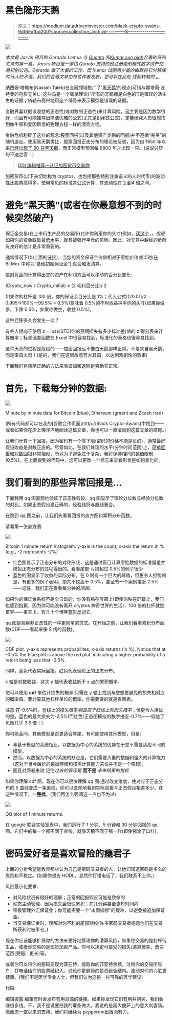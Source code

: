 # 黑色隐形天鹅

> 原文：<https://medium.datadriveninvestor.com/black-crypto-swans-9df6edfbd200?source=collection_archive---------8----------------------->

[![](img/87b8630b967bc4bff1cf2b363871968f.png)](http://www.track.datadriveninvestor.com/1B9E)

*本文是 Jarvis 项目的 Gerardo Lemus 与* [*Quanto*](https://www.quanto.company) *和*[*Kumar sup piah*](https://www.linkedin.com/in/kumar-suppiah/)*合著的系列文章的第一篇。Jarvis 项目是一家由 Quanto 支持的预注册隐形模式数字资产交易初创公司。Gerardo 做了大量的工作，而 Kumar 试图用少量的幽默将它分解成外行人的术语。我们的合著文章由每位作者发表，您可以在此处* *找到转载的* [*。*](https://medium.com/@kumar.v.suppiah/black-crypto-swans-96b041dd10ef)

纳西姆·塔勒布(Nassim Taleb)在金融领域推广了'[黑天鹅'](https://en.wikipedia.org/wiki/The_Black_Swan:_The_Impact_of_the_Highly_Improbable)的观点(可惜与娜塔莉·波特曼的电影无关)。这些鸟是一个简单理论(“所有的天鹅都是白色的”)是错误的活生生的证据；塔勒布高兴地用这个绰号来表示模型是错误的证据。

金融界喜欢假设收益的正态性(或对数的正态性)来计算风险，这主要是因为数学很好，而且有可能推导出简洁优雅的公式(尤其是封闭式公式)。定量研究人员很想找到像牛顿和爱因斯坦的物理方程一样的漂亮方程。

金融危机粉碎了这样的观念:股票回报(以及其他资产类别的回报)并不遵循“完美”的随机游走。使用黑天鹅类比，股票回报正态分布的理论被反驳，因为自 1950 年以来[已经出现了 50 只黑天鹅](https://seekingalpha.com/article/3959933-predicting-stock-market-returns-lose-normal-switch-laplace)，而正常模型预测每 6900 年才出现一只。(说说讨厌的不速之客！)

> [DDI 编辑推荐—认证加密货币交易商](http://go.datadriveninvestor.com/cryptotrader/matf)

加密货币(以下亲切地称为 cryptos，也包括那些特别注重语义的人的代币)的波动性比股票高得多，使用常见的标准差公式计算，其波动性在 [2 到](https://medium.com/@petervijn/volatility-of-bitcoin-litecoin-ether-and-dash-in-comparison-with-some-us-large-cap-stocks-d6aaeb88dc3e)4 倍之间。

# 避免“黑天鹅”(或者在你最意想不到的时候突然破产)

保证金交易(在上市衍生产品的交易所)允许你利用你的头寸(例如，[读这个](https:)，*，但是*如果你的资金跌破[最低水平](https://www.bitmex.com/app/riskLimits)，就有被强行平仓的风险。因此，对无意中越线的危险有良好的估计是非常重要的。

通常情况下(如上面的链接)，当您的资金保证金价值相对于原始价值减半时(在 BitMex 中称为“基础初始保证金”),就会触发清算。

信封背面的计算得出您的资产在利润方面可以移动的百分比变化:

(Crypto_now / Crypto_initial) ≤ (2 毛利百分比)/ 2

如果你的杠杆是 100 倍，你的保证金百分比是 1%；代入公式((20.01)/2 = 0.995→100%—99.5% = 0.5%)意味着 0.5%的不利收益抹平你的头寸(如果你做多，下跌 0.5%，如果你做空，收益 0.5%)。

这种迁移多久会发生一次？

有些人倾向于使用 z = loss/STD(你的预期损失有多少标准差)值的 z 得分表来计算概率；标准偏差函数在 Excel 中很容易找到，标准化的表格也很容易找到。

这种天真的过程是危险的——加密回报远不像白天鹅那样正常，不是来自黑天鹅，而是来自火鸡！(是的，我们在这里故意夸大其词，以达到戏剧性的效果)

下面我们将演示正确的方法来验证加密返回是否确实正常。

# 首先，下载每分钟的数据:

![](img/d638a5b4b18e024be9f2ce8341ce723e.png)

Minute by minute data for Bitcoin (blue), Ethereum (green) and Zcash (red)

(所有代码都可以在我的[谷歌合作页面](http://Black Crypto-Swans)中找到——或者如果你在床上懒洋洋地阅读这篇文章，你也可以一直滚动到这篇文章的结尾。)

让我们计算一下回报。因为密码有一个零下限(密码的价格不能是负的)，通常最好假设收益是对数正态的。尽管如此，在我们处理的水平(分钟时间范围)上，[简单回报和对数回报](https://fintechprofessor.com/tag/log-returns-vs-simple-returns/)非常相似，所以为了避免过于复杂，我将保持相同的数值限制(0.5%)。在上面提到的代码中，您可以更改一个标志来查看形状是如何变化的。

# 我们看到的那些异常回报是…

下面我用 qq 图直观地验证了正态性假设。qq 图显示了理论分位数与经验分位数的对比。如果正态假设是正确的，经验线将与直线重合。

在跳到 qq 图之前，让我们先看看回报的直方图和累积分布函数。

请看第一张直方图:

![](img/8ae81e31d3b52f7867c21a50d775db8c.png)

Bitcoin 1 minute return histogram. y-axis is the count, x-axis the return in % (e.g., -2 represents -2%)

*   红色图显示了正态分布的对称形状，这是通过盲目计算原始数据的标准偏差并模拟正态分布的过程得出的。看看尾部:亏损超过 0.5%的例子很少
*   蓝色的图显示了收益的实际分布。在 0 时有一个巨大的峰值，但更令人担忧的是，有更多的例子表明，损失不仅高于 0.5%，甚至有一个案例接近 2.5%——记住，我们正在查看每分钟的*回报。*

如果你的保证金系统不是全自动的，你没有粘在屏幕上(即使你粘在屏幕上，我们也感到抱歉，因为你可能没有离开 cryptos 神奇世界的生活)，100 倍的杠杆就是噩梦——事实上，有几十个博客[警告反对](https://hackernoon.com/why-you-shoud-never-trade-100x-at-bitmex-the-liquidation-price-vs-bankruptcy-price-606ccd4b7528)它。

qq 图是观察非正态性的一种更简单的方式。在开始之前，让我们看看累积分布函数(CDF——看起来像 S 线的函数)。

![](img/107e6445ac06c6075e626a27d1e0436d.png)

CDF plot. y-axis represents probabilites, x-axis returns (in %). Notice that at -0.5% the blue plot is above the red plot, indicating a higher probability of a return being less that -0.5%.

同样，蓝色代表实际回报，红色代表理论上的正态分布。

x 轴是对数收益，这次 y 轴代表收益低于 x 点的累积概率。

您可以使用 **cdf** 来估计损失的概率:只需在 y 轴上找到与您想要避免的损失相对应的概率值。要计算其他杠杆单位的概率，你需要做的就是看图表。

注意:在-0.5%时，蓝线上的损失概率*明显高于红线上的损失概率*；但更令人担忧的是，蓝色的最大损失为-2.5%(而红色/正态图模拟的数字接近-0.7%——低估了风险几乎 3.5 倍！).

你可能会问，其他模型是否更适合厚尾。有可能使用其他模型，但是:

*   与基于模型的系统相比，以数据为中心的系统的优势在于您不需要适应不同的模型，
*   然而，以数据为中心的系统的缺点是，它们需要大量的数据和强大的计算能力(这对于当今廉价的数据存储和按需计算能力来说并不是一个障碍)，
*   而且对两者来说:记住*过去的表现是* **而不是** *未来结果的指标*

如果你理解 cdf 图，现在你可以很快理解 qq 图:通过改变维度，使对应于正态分布的 S 曲线变成一条直线，你可以直观地看到实际回报与正态假设相差多少。在这种情况下，**一整批**。(我们再怎么强调这一点也不为过)

![](img/37b9d36dacd8fefdb2c79f57220c1a1c.png)

QQ plot of 1 minute returns.

在 google 联合实验室表中，我们运行了 1 分钟、5 分钟和 30 分钟回报的 qq 图。它们中的每一个都不同于直线，就像天鹅不同于猪一样(即使猪涂了口红)。

# 密码爱好者是喜欢冒险的瘾君子

上面的分析希望能教育那些认为自己是密码交易者的人，让他们知道密码是多么的危险和不稳定。(如果你想去 HODL，显然你打错电话了，我们联系不上你。)

风险最小化要求:

*   对风险状况有很好的理解；正常的回报假设可能是致命的
*   动态主动管理，因为损失会很快累积；在几分钟甚至更短时间内
*   积极管理外汇保证金；你可能需要一个“未雨绸缪”的缓冲，以避免被追加保证金。
*   当交易保证金时，理解对你不利的尾部期权(许多密码交易者抱怨他们在交易所获利时被平仓。)

现在你应该能够扩展你的方法来更好地管理你的清算风险，如果你交易的是杠杆衍生品，或者你交易的是现货加密产品。你可以决定可接受的损失/清算概率，改变范围(更短、更长)等。

或者你可以将你的密码变现为菲亚特，提取你的菲亚特余额，注销你的交易所账户，打电话给你的股票经纪人，讨论你更健康的投资组合结构。波动对你的心脏更健康。(我们不是医学专业人士，但我们认为这是一些可靠的医学建议)

代码:

编辑披露:编辑有时会发布有用资源的链接。如果你发现它们有用并购买，我们会赚很多钱。不，我不是说要把我的薯条做大。我说的是超大披萨上的意大利香肠。感谢您一直以来的支持，我们将继续为 p̶e̶p̶p̶e̶r̶o̶n̶i̶出版而努力。